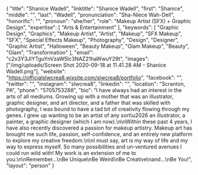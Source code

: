 {
  "title": "Shanice Wadell",
  "linktitle": "Shanice Wadell",
  "first": "Shanice",
  "middle": "",
  "last": "Wadell",
  "pronunciation": "Sha-Niece Wah-Dell",
  "honorific": "",
  "pronoun": "she/her",
  "role": "Makeup Artist (SFX) + Graphic Design",
  "expertise": [
    "Arts & Entertainment"
  ],
  "keywords": [
    "Graphic Design",
    "Graphics",
    "Makeup Artist",
    "Artist",
    "Makeup",
    "SFX Makeup",
    "SFX",
    "Special Effects Makeup",
    "Photography",
    "Design",
    "Designer",
    "Graphic Artist",
    "Halloween",
    "Beauty Makeup",
    "Glam Makeup",
    "Beauty",
    "Glam",
    "Transformation"
  ],
  "email": "c2x3Y3JlYTguYnVzaW5lc3NAZ21haWwuY29t",
  "images": ["/img/uploads/Screen Shot 2020-09-18 at 11.41.28 AM - Shanice Wadell.png"],
  "website": "https://officialslwcrea8.wixsite.com/slwcrea8/portfolio",
  "facebook": "",
  "twitter": "",
  "instagram": "slwcrea8",
  "linkedin": "",
  "location": "Scranton, PA",
  "phone": "5705753288",
  "bio": "I have always had an interest in the arts of all mediums. Growing up with a mother that was an illustrator, graphic designer, and art director, and a father that was skilled with photography, I was bound to have a tad bit of creativity flowing through my genes. I grew up wanting to be an artist of any sort\u2026 an illustrator, a painter, a graphic designer (which I am now).\n\nWithin these past 4 years, I have also recently discovered a passion for makeup artistry. Makeup art has brought me such life, passion, self-confidence, and an entirely new platform to explore my creative freedom.\n\nI must say, art is my way of life and my way to express myself. So many possibilities and un-ventured avenues I could run wild with! My work is an extension of me to you.\n\nRemember...\nBe Unique\nBe Weird\nBe Creative\nand...\nBe You!",
  "layout": "person"
}
